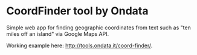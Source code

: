 CoordFinder tool by Ondata
==============

Simple web app for finding geographic coordinates from text such as "ten miles off an island" via Google Maps API.

Working example here: http://tools.ondata.it/coord-finder/.

